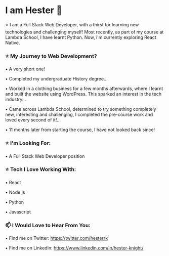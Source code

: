 # I am Hester 👋



⭐ I am a Full Stack Web Developer, with a thirst for learning new technologies and challenging myself!
Most recently, as part of my course at Lambda School, I have learnt Python. Now, i'm currently exploring React Native. 


### ⭐ My Journey to Web Development?

• A very short one! 

• Completed my undergraduate History degree...

• Worked in a clothing business for a few months afterwards, where I learnt and built the website using WordPress. This sparked an interest in the tech industry...

• Came across Lambda School, determined to try something completely new, interesting and challenging, I completed the pre-course work and loved every second of it!...

• 11 months later from starting the course, I have not looked back since!


### ⭐  I'm Looking For:

• A Full Stack Web Developer position

### ⭐ Tech I Love Working With:

• React

• Node.js

• Python

• Javascript


### 📫 I Would Love to Hear From You: 
• Find me on Twitter: https://twitter.com/hesterrk

• Find me on LinkedIn: https://www.linkedin.com/in/hester-knight/





